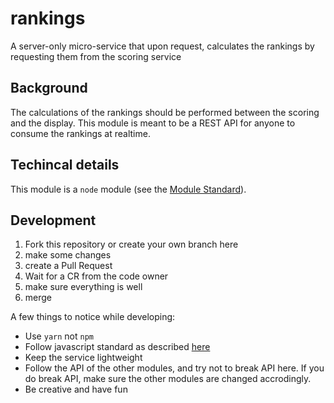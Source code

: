 # rankings
A server-only micro-service that upon request, calculates the rankings by requesting them from the scoring service

## Background
The calculations of the rankings should be performed between the scoring and the display. This module is meant to be a REST API for anyone to consume the rankings at realtime.

## Techincal details
This module is a `node` module (see the [Module Standard](https://github.com/FirstLegoLeague/architecture/blob/master/module-standard/v1.0-SNAPSHOT.md)).

## Development
1. Fork this repository or create your own branch here
2. make some changes
3. create a Pull Request
4. Wait for a CR from the code owner
5. make sure everything is well
6. merge

A few things to notice while developing:
* Use `yarn` not `npm`
* Follow javascript standard as described [here](https://standardjs.com/)
* Keep the service lightweight
* Follow the API of the other modules, and try not to break API here. If you do break API, make sure the other modules are changed accrodingly.
* Be creative and have fun
